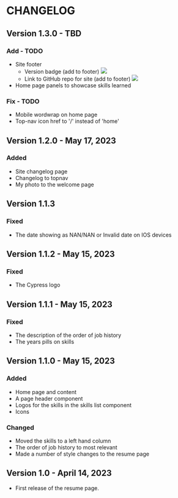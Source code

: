 # CHANGELOG

## Version 1.3.0 - TBD

### Add - TODO
* Site footer
    * Version badge (add to footer) ![](https://img.shields.io/github/v/tag/meditativesphynx/portfolio)
    * Link to GitHub repo for site (add to footer) ![](https://img.shields.io/badge/GitHub-This%20Repo-blue?link=https://github.com/MeditativeSphynx/portfolio&logo=github)
* Home page panels to showcase skills learned

### Fix - TODO
* Mobile wordwrap on home page
* Top-nav icon href to '/' instead of 'home'


## Version 1.2.0 - May 17, 2023

### Added
* Site changelog page
* Changelog to topnav
* My photo to the welcome page

## Version 1.1.3

### Fixed
* The date showing as NAN/NAN or Invalid date on IOS devices


## Version 1.1.2 - May 15, 2023

### Fixed
* The Cypress logo


## Version 1.1.1 - May 15, 2023

### Fixed
* The description of the order of job history
* The years pills on skills


## Version 1.1.0 - May 15, 2023

### Added
* Home page and content
* A page header component
* Logos for the skills in the skills list component
* Icons 

### Changed
* Moved the skills to a left hand column
* The order of job history to most relevant
* Made a number of style changes to the resume page


## Version 1.0 - April 14, 2023
* First release of the resume page.